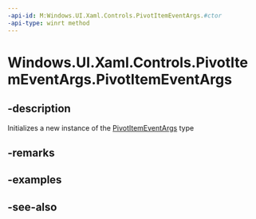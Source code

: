 ```yaml
---
-api-id: M:Windows.UI.Xaml.Controls.PivotItemEventArgs.#ctor
-api-type: winrt method
---
```


<!-- Method syntax
public PivotItemEventArgs()
-->

# Windows.UI.Xaml.Controls.PivotItemEventArgs.PivotItemEventArgs

## -description
Initializes a new instance of the [PivotItemEventArgs](pivotitemeventargs.md) type


## -remarks

## -examples

## -see-also
